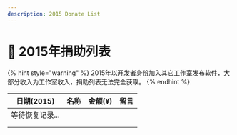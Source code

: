 ```yaml
---
description: 2015 Donate List
---
```


# 🐑 2015年捐助列表

{% hint style="warning" %}
2015年以开发者身份加入其它工作室发布软件，大部分收入为工作室收入，捐助列表无法完全获取。
{% endhint %}

| 日期(2015)  | 名称 | 金额(¥) | 留言 |
| --------- | -- | ----- | -- |
| 等待恢复记录... |    |       |    |
|           |    |       |    |
|           |    |       |    |
